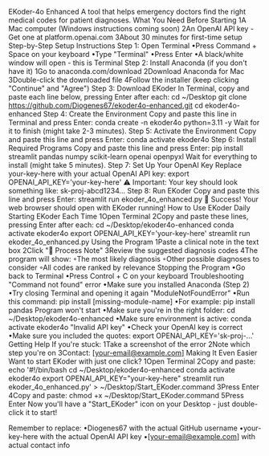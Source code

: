 EKoder-4o Enhanced
A tool that helps emergency doctors find the right medical codes for patient diagnoses.
What You Need Before Starting
1A Mac computer (Windows instructions coming soon)
2An OpenAI API key - Get one at platform.openai.com
3About 30 minutes for first-time setup
Step-by-Step Setup Instructions
Step 1: Open Terminal
•Press Command + Space on your keyboard
•Type "Terminal"
•Press Enter
•A black/white window will open - this is Terminal
Step 2: Install Anaconda (if you don't have it)
1Go to anaconda.com/download
2Download Anaconda for Mac
3Double-click the downloaded file
4Follow the installer (keep clicking "Continue" and "Agree")
Step 3: Download EKoder
In Terminal, copy and paste each line below, pressing Enter after each:
cd ~/Desktop
git clone https://github.com/Diogenes67/ekoder4o-enhanced.git
cd ekoder4o-enhanced
Step 4: Create the Environment
Copy and paste this line in Terminal and press Enter:
conda create -n ekoder4o python=3.11 -y
Wait for it to finish (might take 2-3 minutes).
Step 5: Activate the Environment
Copy and paste this line and press Enter:
conda activate ekoder4o
Step 6: Install Required Programs
Copy and paste this line and press Enter:
pip install streamlit pandas numpy scikit-learn openai openpyxl
Wait for everything to install (might take 5 minutes).
Step 7: Set Up Your OpenAI Key
Replace your-key-here with your actual OpenAI API key:
export OPENAI_API_KEY='your-key-here'
⚠️ Important: Your key should look something like: sk-proj-abcd1234...
Step 8: Run EKoder
Copy and paste this line and press Enter:
streamlit run ekoder_4o_enhanced.py
🎉 Success! Your web browser should open with EKoder running!
How to Use EKoder Daily
Starting EKoder Each Time
1Open Terminal
2Copy and paste these lines, pressing Enter after each:
cd ~/Desktop/ekoder4o-enhanced
conda activate ekoder4o
export OPENAI_API_KEY='your-key-here'
streamlit run ekoder_4o_enhanced.py
Using the Program
1Paste a clinical note in the text box
2Click "🚀 Process Note"
3Review the suggested diagnosis codes
4The program will show:
◦The most likely diagnosis
◦Other possible diagnoses to consider
◦All codes are ranked by relevance
Stopping the Program
•Go back to Terminal
•Press Control + C on your keyboard
Troubleshooting
"Command not found" error
•Make sure you installed Anaconda (Step 2)
•Try closing Terminal and opening it again
"ModuleNotFoundError"
•Run this command: pip install [missing-module-name]
•For example: pip install pandas
Program won't start
•Make sure you're in the right folder: cd ~/Desktop/ekoder4o-enhanced
•Make sure environment is active: conda activate ekoder4o
"Invalid API key"
•Check your OpenAI key is correct
•Make sure you included the quotes: export OPENAI_API_KEY='sk-proj-...'
Getting Help
If you're stuck:
1Take a screenshot of the error
2Note which step you're on
3Contact: [your-email@example.com]
Making It Even Easier
Want to start EKoder with just one click?
1Open Terminal
2Copy and paste:
echo '#!/bin/bash
cd ~/Desktop/ekoder4o-enhanced
conda activate ekoder4o
export OPENAI_API_KEY="your-key-here"
streamlit run ekoder_4o_enhanced.py' > ~/Desktop/Start_EKoder.command
3Press Enter
4Copy and paste:
chmod +x ~/Desktop/Start_EKoder.command
5Press Enter
Now you'll have a "Start_EKoder" icon on your Desktop - just double-click it to start!

Remember to replace:
•Diogenes67 with the actual GitHub username
•your-key-here with the actual OpenAI API key
•[your-email@example.com] with actual contact info

